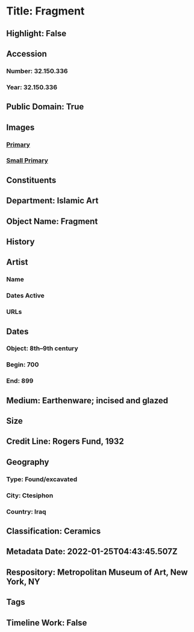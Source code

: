 # Title: Fragment
## Highlight: False
## Accession
### Number: 32.150.336
### Year: 32.150.336
## Public Domain: True
## Images
### [Primary](https://images.metmuseum.org/CRDImages/is/original/sf32-150-336a.jpg)
### [Small Primary](https://images.metmuseum.org/CRDImages/is/web-large/sf32-150-336a.jpg)
## Constituents
## Department: Islamic Art
## Object Name: Fragment
## History
## Artist
### Name
### Dates Active
### URLs
## Dates
### Object: 8th–9th century
### Begin: 700
### End: 899
## Medium: Earthenware; incised and glazed
## Size
## Credit Line: Rogers Fund, 1932
## Geography
### Type: Found/excavated
### City: Ctesiphon
### Country: Iraq
## Classification: Ceramics
## Metadata Date: 2022-01-25T04:43:45.507Z
## Respository: Metropolitan Museum of Art, New York, NY
## Tags
## Timeline Work: False